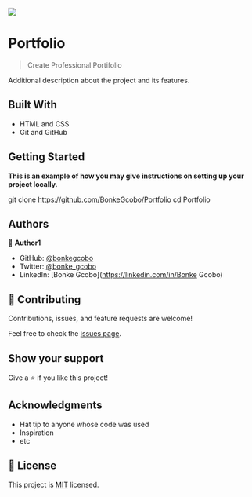 ![](https://img.shields.io/badge/Microverse-blueviolet)

# Portfolio

> Create Professional Portifolio


Additional description about the project and its features.

## Built With

- HTML and CSS
- Git and GitHub


## Getting Started

**This is an example of how you may give instructions on setting up your project locally.**

  git clone https://github.com/BonkeGcobo/Portfolio
  cd Portfolio

## Authors

👤 **Author1**

- GitHub: [@bonkegcobo](https://github.com/bonkegcobo)
- Twitter: [@bonke_gcobo](https://twitter.com/bonke_gcobo)
- LinkedIn: [Bonke Gcobo](https://linkedin.com/in/Bonke Gcobo)


## 🤝 Contributing

Contributions, issues, and feature requests are welcome!

Feel free to check the [issues page](../../issues/).

## Show your support

Give a ⭐️ if you like this project!

## Acknowledgments

- Hat tip to anyone whose code was used
- Inspiration
- etc

## 📝 License

This project is [MIT](./MIT.md) licensed.
